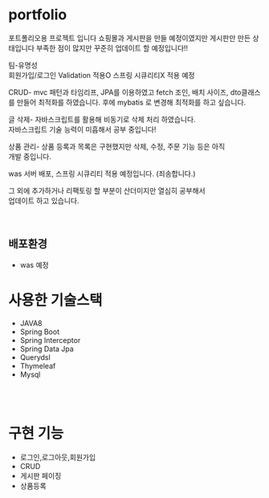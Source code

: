 # portfolio
포트폴리오용 프로젝트 입니다 쇼핑몰과 게시판을 만들 예정이였지만 게시판만 만든 상태입니다 부족한 점이 많지만 꾸준히 업데이트 할 예정입니다!!
<div>
팀-유명성 <br/>
회원가입/로그인 Validation 적용O 스프링 시큐리티X 적용 예정<br/>

CRUD- mvc 패턴과 타임리프, JPA를 이용하였고 fetch 조인, 배치 사이즈, dto클래스를 만들어 최적화를 하였습니다. 후에 mybatis 로 변경해 최적화를 하고 싶습니다.<br/>

글 삭제- 자바스크립트를 활용해 비동기로 삭제 처리 하였습니다.<br/>
자바스크립트 기술 능력이 미흡해서 공부 중입니다!<br/>

상품 관리- 상품 등록과 목록은 구현했지만 삭제, 수정, 주문 기능 등은 아직 <br/>
개발 중입니다.<br/>

was 서버 배포, 스프링 시큐리티 적용 예정입니다. (죄송합니다.)<br/>

그 외에 추가하거나 리팩토링 할 부분이 산더미지만 열심히 공부해서 <br/>
업데이트 하고 있습니다.
</div>
<br/>
<h2>배포환경</h2>
<div>
<ul>
<li>was 예정</li>
</ul>
</div>
<h1>사용한 기술스택</h1>
<div>
    <ul>
        <li>JAVA8</li>
        <li>Spring Boot</li>
        <li>Spring Interceptor</li>
        <li>Spring Data Jpa</li>
        <li>Querydsl</li>
        <li>Thymeleaf</li>
        <li>Mysql</li>
    </ul>
</div>
<br/>
<br/>

<h1>구현 기능</h1>
<div>
    <ul>
       <li>로그인,로그아웃,회원가입 </li>
	     <li>CRUD</li>
	     <li>게시판 페이징</li>
	     <li>상품등록</li>
     </ul>
       
  </div>
